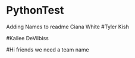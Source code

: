 # PythonTest
Adding Names to readme
Ciana White
#Tyler Kish

#Kailee DeVilbiss

#Hi friends we need a team name
